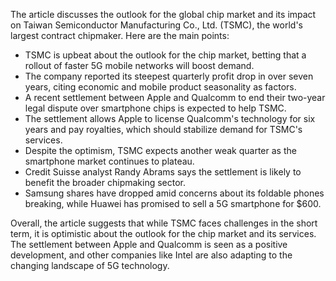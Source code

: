 The article discusses the outlook for the global chip market and its impact on Taiwan Semiconductor Manufacturing Co., Ltd. (TSMC), the world's largest contract chipmaker. Here are the main points:

* TSMC is upbeat about the outlook for the chip market, betting that a rollout of faster 5G mobile networks will boost demand.
* The company reported its steepest quarterly profit drop in over seven years, citing economic and mobile product seasonality as factors.
* A recent settlement between Apple and Qualcomm to end their two-year legal dispute over smartphone chips is expected to help TSMC.
* The settlement allows Apple to license Qualcomm's technology for six years and pay royalties, which should stabilize demand for TSMC's services.
* Despite the optimism, TSMC expects another weak quarter as the smartphone market continues to plateau.
* Credit Suisse analyst Randy Abrams says the settlement is likely to benefit the broader chipmaking sector.
* Samsung shares have dropped amid concerns about its foldable phones breaking, while Huawei has promised to sell a 5G smartphone for $600.

Overall, the article suggests that while TSMC faces challenges in the short term, it is optimistic about the outlook for the chip market and its services. The settlement between Apple and Qualcomm is seen as a positive development, and other companies like Intel are also adapting to the changing landscape of 5G technology.